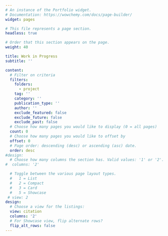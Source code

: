 ```yaml
---
# An instance of the Portfolio widget.
# Documentation: https://wowchemy.com/docs/page-builder/
widget: pages

# This file represents a page section.
headless: true

# Order that this section appears on the page.
weight: 40

title: Work in Progress
subtitle: ''

content:
  # Filter on criteria
  filters:
    folders:
      - project
    tag: ''
    category: ''
    publication_type: ''
    author: ''
    exclude_featured: false
    exclude_future: false
    exclude_past: false
  # Choose how many pages you would like to display (0 = all pages)
  count: 0
  # Choose how many pages you would like to offset by
  offset: 0
  # Page order: descending (desc) or ascending (asc) date.
  order: desc
#design:
  # Choose how many columns the section has. Valid values: '1' or '2'.
#  columns: '2'

  # Toggle between the various page layout types.
  #   1 = List
  #   2 = Compact
  #   3 = Card
  #   5 = Showcase
 # view: 2
design:
  # Choose a view for the listings:
  view: citation
  columns: '2'
  # For Showcase view, flip alternate rows?
  flip_alt_rows: false
---
```

